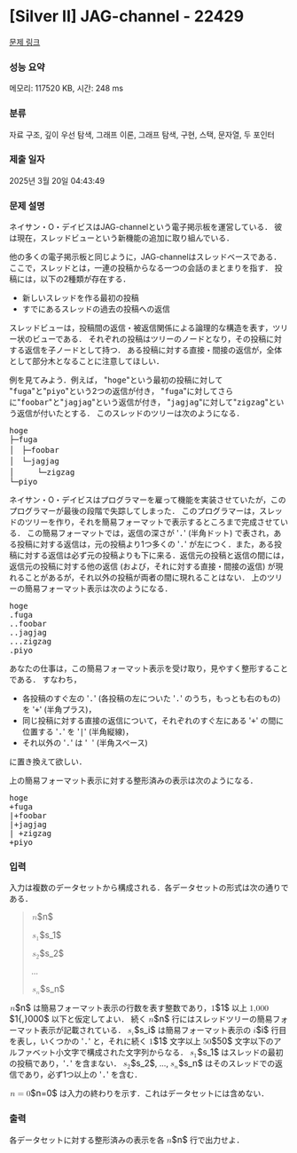 # [Silver II] JAG-channel - 22429 

[문제 링크](https://www.acmicpc.net/problem/22429) 

### 성능 요약

메모리: 117520 KB, 시간: 248 ms

### 분류

자료 구조, 깊이 우선 탐색, 그래프 이론, 그래프 탐색, 구현, 스택, 문자열, 두 포인터

### 제출 일자

2025년 3월 20일 04:43:49

### 문제 설명

<p>ネイサン・O・デイビスはJAG-channelという電子掲示板を運営している． 彼は現在，スレッドビューという新機能の追加に取り組んでいる．</p>

<p>他の多くの電子掲示板と同じように，JAG-channelはスレッドベースである． ここで，スレッドとは，一連の投稿からなる一つの会話のまとまりを指す． 投稿には，以下の2種類が存在する．</p>

<ul>
	<li>新しいスレッドを作る最初の投稿</li>
	<li>すでにあるスレッドの過去の投稿への返信</li>
</ul>

<p>スレッドビューは，投稿間の返信・被返信関係による論理的な構造を表す，ツリー状のビューである． それぞれの投稿はツリーのノードとなり，その投稿に対する返信を子ノードとして持つ． ある投稿に対する直接・間接の返信が，全体として部分木となることに注意してほしい．</p>

<p>例を見てみよう．例えば， "<samp>hoge</samp>"という最初の投稿に対して "<samp>fuga</samp>"と"<samp>piyo</samp>"という2つの返信が付き， "<samp>fuga</samp>"に対してさらに"<samp>foobar</samp>"と"<samp>jagjag</samp>"という返信が付き， "<samp>jagjag</samp>"に対して"<samp>zigzag</samp>"という返信が付いたとする． このスレッドのツリーは次のようになる．</p>

<pre>hoge
├─fuga
│　├─foobar
│　└─jagjag
│　　　└─zigzag
└─piyo</pre>

<p>ネイサン・O・デイビスはプログラマーを雇って機能を実装させていたが，このプログラマーが最後の段階で失踪してしまった． このプログラマーは，スレッドのツリーを作り，それを簡易フォーマットで表示するところまで完成させている． この簡易フォーマットでは，返信の深さが '<samp>.</samp>' (半角ドット) で表され，ある投稿に対する返信は，元の投稿より1つ多くの '<samp>.</samp>' が左につく．また，ある投稿に対する返信は必ず元の投稿よりも下に来る．返信元の投稿と返信の間には，返信元の投稿に対する他の返信 (および，それに対する直接・間接の返信) が現れることがあるが，それ以外の投稿が両者の間に現れることはない． 上のツリーの簡易フォーマット表示は次のようになる．</p>

<pre>hoge
.fuga
..foobar
..jagjag
...zigzag
.piyo</pre>

<p>あなたの仕事は，この簡易フォーマット表示を受け取り，見やすく整形することである． すなわち，</p>

<ul>
	<li>各投稿のすぐ左の '<samp>.</samp>' (各投稿の左についた '<samp>.</samp>' のうち，もっとも右のもの) を '<samp>+</samp>' (半角プラス)，</li>
	<li>同じ投稿に対する直接の返信について，それぞれのすぐ左にある '<samp>+</samp>' の間に位置する '<samp>.</samp>' を '<samp>|</samp>' (半角縦線)，</li>
	<li>それ以外の '<samp>.</samp>' は '<samp> </samp>' (半角スペース)</li>
</ul>

<p>に置き換えて欲しい．</p>

<p>上の簡易フォーマット表示に対する整形済みの表示は次のようになる．</p>

<pre>hoge
+fuga
|+foobar
|+jagjag
| +zigzag
+piyo</pre>

### 입력 

 <p>入力は複数のデータセットから構成される．各データセットの形式は次の通りである．</p>

<blockquote>
<p><mjx-container class="MathJax" jax="CHTML" style="font-size: 109%; position: relative;"> <mjx-math class="MJX-TEX" aria-hidden="true"><mjx-mi class="mjx-i"><mjx-c class="mjx-c1D45B TEX-I"></mjx-c></mjx-mi></mjx-math><mjx-assistive-mml unselectable="on" display="inline"><math xmlns="http://www.w3.org/1998/Math/MathML"><mi>n</mi></math></mjx-assistive-mml><span aria-hidden="true" class="no-mathjax mjx-copytext">$n$</span> </mjx-container></p>

<p><mjx-container class="MathJax" jax="CHTML" style="font-size: 109%; position: relative;"> <mjx-math class="MJX-TEX" aria-hidden="true"><mjx-msub><mjx-mi class="mjx-i"><mjx-c class="mjx-c1D460 TEX-I"></mjx-c></mjx-mi><mjx-script style="vertical-align: -0.15em;"><mjx-mn class="mjx-n" size="s"><mjx-c class="mjx-c31"></mjx-c></mjx-mn></mjx-script></mjx-msub></mjx-math><mjx-assistive-mml unselectable="on" display="inline"><math xmlns="http://www.w3.org/1998/Math/MathML"><msub><mi>s</mi><mn>1</mn></msub></math></mjx-assistive-mml><span aria-hidden="true" class="no-mathjax mjx-copytext">$s_1$</span> </mjx-container></p>

<p><mjx-container class="MathJax" jax="CHTML" style="font-size: 109%; position: relative;"> <mjx-math class="MJX-TEX" aria-hidden="true"><mjx-msub><mjx-mi class="mjx-i"><mjx-c class="mjx-c1D460 TEX-I"></mjx-c></mjx-mi><mjx-script style="vertical-align: -0.15em;"><mjx-mn class="mjx-n" size="s"><mjx-c class="mjx-c32"></mjx-c></mjx-mn></mjx-script></mjx-msub></mjx-math><mjx-assistive-mml unselectable="on" display="inline"><math xmlns="http://www.w3.org/1998/Math/MathML"><msub><mi>s</mi><mn>2</mn></msub></math></mjx-assistive-mml><span aria-hidden="true" class="no-mathjax mjx-copytext">$s_2$</span> </mjx-container></p>

<p>...</p>

<p><mjx-container class="MathJax" jax="CHTML" style="font-size: 109%; position: relative;"> <mjx-math class="MJX-TEX" aria-hidden="true"><mjx-msub><mjx-mi class="mjx-i"><mjx-c class="mjx-c1D460 TEX-I"></mjx-c></mjx-mi><mjx-script style="vertical-align: -0.15em;"><mjx-mi class="mjx-i" size="s"><mjx-c class="mjx-c1D45B TEX-I"></mjx-c></mjx-mi></mjx-script></mjx-msub></mjx-math><mjx-assistive-mml unselectable="on" display="inline"><math xmlns="http://www.w3.org/1998/Math/MathML"><msub><mi>s</mi><mi>n</mi></msub></math></mjx-assistive-mml><span aria-hidden="true" class="no-mathjax mjx-copytext">$s_n$</span> </mjx-container></p>
</blockquote>

<p><mjx-container class="MathJax" jax="CHTML" style="font-size: 109%; position: relative;"> <mjx-math class="MJX-TEX" aria-hidden="true"><mjx-mi class="mjx-i"><mjx-c class="mjx-c1D45B TEX-I"></mjx-c></mjx-mi></mjx-math><mjx-assistive-mml unselectable="on" display="inline"><math xmlns="http://www.w3.org/1998/Math/MathML"><mi>n</mi></math></mjx-assistive-mml><span aria-hidden="true" class="no-mathjax mjx-copytext">$n$</span></mjx-container> は簡易フォーマット表示の行数を表す整数であり，<mjx-container class="MathJax" jax="CHTML" style="font-size: 109%; position: relative;"><mjx-math class="MJX-TEX" aria-hidden="true"><mjx-mn class="mjx-n"><mjx-c class="mjx-c31"></mjx-c></mjx-mn></mjx-math><mjx-assistive-mml unselectable="on" display="inline"><math xmlns="http://www.w3.org/1998/Math/MathML"><mn>1</mn></math></mjx-assistive-mml><span aria-hidden="true" class="no-mathjax mjx-copytext">$1$</span></mjx-container> 以上 <mjx-container class="MathJax" jax="CHTML" style="font-size: 109%; position: relative;"><mjx-math class="MJX-TEX" aria-hidden="true"><mjx-mn class="mjx-n"><mjx-c class="mjx-c31"></mjx-c><mjx-c class="mjx-c2C"></mjx-c><mjx-c class="mjx-c30"></mjx-c><mjx-c class="mjx-c30"></mjx-c><mjx-c class="mjx-c30"></mjx-c></mjx-mn></mjx-math><mjx-assistive-mml unselectable="on" display="inline"><math xmlns="http://www.w3.org/1998/Math/MathML"><mn>1,000</mn></math></mjx-assistive-mml><span aria-hidden="true" class="no-mathjax mjx-copytext">$1{,}000$</span></mjx-container> 以下と仮定してよい． 続く <mjx-container class="MathJax" jax="CHTML" style="font-size: 109%; position: relative;"><mjx-math class="MJX-TEX" aria-hidden="true"><mjx-mi class="mjx-i"><mjx-c class="mjx-c1D45B TEX-I"></mjx-c></mjx-mi></mjx-math><mjx-assistive-mml unselectable="on" display="inline"><math xmlns="http://www.w3.org/1998/Math/MathML"><mi>n</mi></math></mjx-assistive-mml><span aria-hidden="true" class="no-mathjax mjx-copytext">$n$</span></mjx-container> 行にはスレッドツリーの簡易フォーマット表示が記載されている． <mjx-container class="MathJax" jax="CHTML" style="font-size: 109%; position: relative;"><mjx-math class="MJX-TEX" aria-hidden="true"><mjx-msub><mjx-mi class="mjx-i"><mjx-c class="mjx-c1D460 TEX-I"></mjx-c></mjx-mi><mjx-script style="vertical-align: -0.15em;"><mjx-mi class="mjx-i" size="s"><mjx-c class="mjx-c1D456 TEX-I"></mjx-c></mjx-mi></mjx-script></mjx-msub></mjx-math><mjx-assistive-mml unselectable="on" display="inline"><math xmlns="http://www.w3.org/1998/Math/MathML"><msub><mi>s</mi><mi>i</mi></msub></math></mjx-assistive-mml><span aria-hidden="true" class="no-mathjax mjx-copytext">$s_i$</span></mjx-container> は簡易フォーマット表示の <mjx-container class="MathJax" jax="CHTML" style="font-size: 109%; position: relative;"><mjx-math class="MJX-TEX" aria-hidden="true"><mjx-mi class="mjx-i"><mjx-c class="mjx-c1D456 TEX-I"></mjx-c></mjx-mi></mjx-math><mjx-assistive-mml unselectable="on" display="inline"><math xmlns="http://www.w3.org/1998/Math/MathML"><mi>i</mi></math></mjx-assistive-mml><span aria-hidden="true" class="no-mathjax mjx-copytext">$i$</span></mjx-container> 行目を表し，いくつかの '<samp>.</samp>' と，それに続く <mjx-container class="MathJax" jax="CHTML" style="font-size: 109%; position: relative;"><mjx-math class="MJX-TEX" aria-hidden="true"><mjx-mn class="mjx-n"><mjx-c class="mjx-c31"></mjx-c></mjx-mn></mjx-math><mjx-assistive-mml unselectable="on" display="inline"><math xmlns="http://www.w3.org/1998/Math/MathML"><mn>1</mn></math></mjx-assistive-mml><span aria-hidden="true" class="no-mathjax mjx-copytext">$1$</span></mjx-container> 文字以上 <mjx-container class="MathJax" jax="CHTML" style="font-size: 109%; position: relative;"><mjx-math class="MJX-TEX" aria-hidden="true"><mjx-mn class="mjx-n"><mjx-c class="mjx-c35"></mjx-c><mjx-c class="mjx-c30"></mjx-c></mjx-mn></mjx-math><mjx-assistive-mml unselectable="on" display="inline"><math xmlns="http://www.w3.org/1998/Math/MathML"><mn>50</mn></math></mjx-assistive-mml><span aria-hidden="true" class="no-mathjax mjx-copytext">$50$</span></mjx-container> 文字以下のアルファベット小文字で構成された文字列からなる． <mjx-container class="MathJax" jax="CHTML" style="font-size: 109%; position: relative;"><mjx-math class="MJX-TEX" aria-hidden="true"><mjx-msub><mjx-mi class="mjx-i"><mjx-c class="mjx-c1D460 TEX-I"></mjx-c></mjx-mi><mjx-script style="vertical-align: -0.15em;"><mjx-mn class="mjx-n" size="s"><mjx-c class="mjx-c31"></mjx-c></mjx-mn></mjx-script></mjx-msub></mjx-math><mjx-assistive-mml unselectable="on" display="inline"><math xmlns="http://www.w3.org/1998/Math/MathML"><msub><mi>s</mi><mn>1</mn></msub></math></mjx-assistive-mml><span aria-hidden="true" class="no-mathjax mjx-copytext">$s_1$</span></mjx-container> はスレッドの最初の投稿であり，'<samp>.</samp>' を含まない． <mjx-container class="MathJax" jax="CHTML" style="font-size: 109%; position: relative;"><mjx-math class="MJX-TEX" aria-hidden="true"><mjx-msub><mjx-mi class="mjx-i"><mjx-c class="mjx-c1D460 TEX-I"></mjx-c></mjx-mi><mjx-script style="vertical-align: -0.15em;"><mjx-mn class="mjx-n" size="s"><mjx-c class="mjx-c32"></mjx-c></mjx-mn></mjx-script></mjx-msub></mjx-math><mjx-assistive-mml unselectable="on" display="inline"><math xmlns="http://www.w3.org/1998/Math/MathML"><msub><mi>s</mi><mn>2</mn></msub></math></mjx-assistive-mml><span aria-hidden="true" class="no-mathjax mjx-copytext">$s_2$</span></mjx-container>, ..., <mjx-container class="MathJax" jax="CHTML" style="font-size: 109%; position: relative;"><mjx-math class="MJX-TEX" aria-hidden="true"><mjx-msub><mjx-mi class="mjx-i"><mjx-c class="mjx-c1D460 TEX-I"></mjx-c></mjx-mi><mjx-script style="vertical-align: -0.15em;"><mjx-mi class="mjx-i" size="s"><mjx-c class="mjx-c1D45B TEX-I"></mjx-c></mjx-mi></mjx-script></mjx-msub></mjx-math><mjx-assistive-mml unselectable="on" display="inline"><math xmlns="http://www.w3.org/1998/Math/MathML"><msub><mi>s</mi><mi>n</mi></msub></math></mjx-assistive-mml><span aria-hidden="true" class="no-mathjax mjx-copytext">$s_n$</span></mjx-container> はそのスレッドでの返信であり，必ず1つ以上の '<samp>.</samp>' を含む．</p>

<p><mjx-container class="MathJax" jax="CHTML" style="font-size: 109%; position: relative;"> <mjx-math class="MJX-TEX" aria-hidden="true"><mjx-mi class="mjx-i"><mjx-c class="mjx-c1D45B TEX-I"></mjx-c></mjx-mi><mjx-mo class="mjx-n" space="4"><mjx-c class="mjx-c3D"></mjx-c></mjx-mo><mjx-mn class="mjx-n" space="4"><mjx-c class="mjx-c30"></mjx-c></mjx-mn></mjx-math><mjx-assistive-mml unselectable="on" display="inline"><math xmlns="http://www.w3.org/1998/Math/MathML"><mi>n</mi><mo>=</mo><mn>0</mn></math></mjx-assistive-mml><span aria-hidden="true" class="no-mathjax mjx-copytext">$n=0$</span></mjx-container> は入力の終わりを示す．これはデータセットには含めない．</p>

### 출력 

 <p>各データセットに対する整形済みの表示を各 <mjx-container class="MathJax" jax="CHTML" style="font-size: 109%; position: relative;"><mjx-math class="MJX-TEX" aria-hidden="true"><mjx-mi class="mjx-i"><mjx-c class="mjx-c1D45B TEX-I"></mjx-c></mjx-mi></mjx-math><mjx-assistive-mml unselectable="on" display="inline"><math xmlns="http://www.w3.org/1998/Math/MathML"><mi>n</mi></math></mjx-assistive-mml><span aria-hidden="true" class="no-mathjax mjx-copytext">$n$</span></mjx-container> 行で出力せよ．</p>

